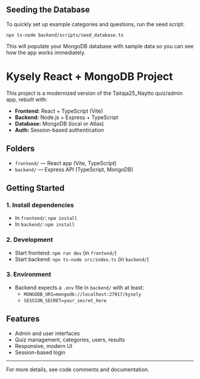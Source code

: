 ## Seeding the Database

To quickly set up example categories and questions, run the seed script:

```
npx ts-node backend/scripts/seed_database.ts
```

This will populate your MongoDB database with sample data so you can see how the app works immediately.
# Kysely React + MongoDB Project

This project is a modernized version of the Taitaja25_Naytto quiz/admin app, rebuilt with:
- **Frontend:** React + TypeScript (Vite)
- **Backend:** Node.js + Express + TypeScript
- **Database:** MongoDB (local or Atlas)
- **Auth:** Session-based authentication

## Folders
- `frontend/` — React app (Vite, TypeScript)
- `backend/` — Express API (TypeScript, MongoDB)

## Getting Started

### 1. Install dependencies
- In `frontend/`: `npm install`
- In `backend/`: `npm install`

### 2. Development
- Start frontend: `npm run dev` (in `frontend/`)
- Start backend: `npx ts-node src/index.ts` (in `backend/`)

### 3. Environment
- Backend expects a `.env` file in `backend/` with at least:
  - `MONGODB_URI=mongodb://localhost:27017/kysely`
  - `SESSION_SECRET=your_secret_here`

## Features
- Admin and user interfaces
- Quiz management, categories, users, results
- Responsive, modern UI
- Session-based login

---

For more details, see code comments and documentation.
